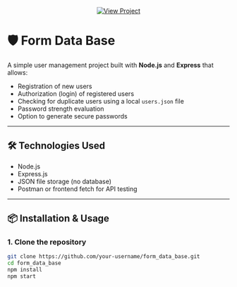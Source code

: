 <p align="center">
  <a href="https://form-data-base.onrender.com/" target="_blank">
    <img src="https://img.shields.io/badge/View%20Project-Click%20Here-blue?style=for-the-badge" alt="View Project">
  </a>
</p>

# 🛡️ Form Data Base

A simple user management project built with **Node.js** and **Express** that allows:

- Registration of new users
- Authorization (login) of registered users
- Checking for duplicate users using a local `users.json` file
- Password strength evaluation
- Option to generate secure passwords

---

## 🛠 Technologies Used

- Node.js
- Express.js
- JSON file storage (no database)
- Postman or frontend fetch for API testing

---

## 📦 Installation & Usage

### 1. Clone the repository

```bash
git clone https://github.com/your-username/form_data_base.git
cd form_data_base
npm install
npm start
